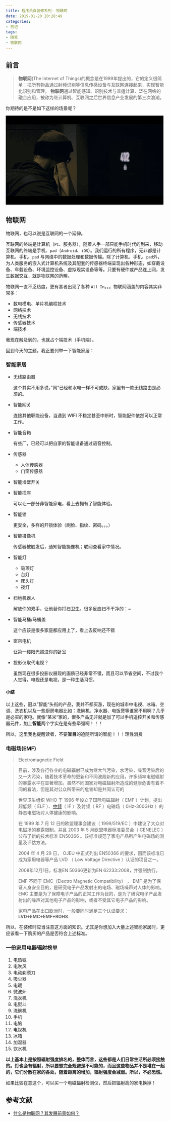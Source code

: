```yaml
---
title: 程序员自装修系列--物联网
date: 2019-01-20 20:28:49
categories:
- 日记
tags:
- 随笔
- 物联网
---
```


## 前言

> **物联网**(The Internet of Things)的概念是在1999年提出的，它的定义很简单：把所有物品通过射频识别等信息传感设备与互联网连接起来，实现智能化识别和管理。 **物联网**通过智能感知、识别技术与普适计算、泛在网络的融合应用，被称为继计算机、互联网之后世界信息产业发展的第三次浪潮。

你期待的是不是如下这样的场景呢？

![](../../assets/intelligencescene.gif)

<!--more-->

## 物联网

物联网，也可以说是互联网的一个延伸。

互联网的终端是计算机（`PC`、服务器），随着人手一部只能手机时代的到来，移动互联网的终端是手机、`pad`（`Android`、`iOS`）。我们运行的所有程序，无非都是计算机、手机、`pad` 与网络中的数据处理和数据传输。除了计算机、手机、`pad`外，为人类服务的嵌入式计算机系统及其配套的传感器终端呈现出各种形态，如穿戴设备、车载设备、环境监控设备、虚拟现实设备等等。只要有硬件或产品连上网，发生数据交互，就是物联网的范畴。

物联网一直不乏热度，更有甚者出现了各种 `All In`。。。物联网涵盖的内容其实非常多：

- 数电模电、单片机编程技术
- 网络技术
- 无线技术
- 传感器技术
- 端技术

我现在触及到的，也就占个端技术（手机端）。

回到今天的主题，我正要列举一下智能家居：

### 智能家居

- 无线路由器

  这个其实不用多说，”网“已经和水电一样不可或缺，家里有一款无线路由是必须的。

- 智能网关

  连接其他职能设备，当遇到 WIFI 不稳定甚至中断时，智能配件依然可以正常工作。

- 智能音箱

  有些厂，已经可以把自家的智能设备通过语音控制。

- 传感器
  - 人体传感器
  - 门窗传感器

- 智能墙壁开关

- 智能插座

  可以让一部分非智能家电，看上去拥有了智能体验。

- 智能锁

  更安全，多样的开锁体验（刷脸、指纹、密码。。。）

- 智能摄像机

  传感器被触发后，通知智能摄像机；联网查看家中情况。

- 智能灯
  - 吸顶灯
  - 台灯
  - 床头灯
  - 夜灯

- 扫地机器人

  解放你的双手，让他替你打扫卫生。很多反应扫不干净的：~

- 智能马桶/马桶盖

  这个应该是很多家庭都应用上了，看上去反响还不错

- 窗帘电机

  让第一缕阳光照进你的卧室

- 投影仪取代电视？

  虽然现在很多投影仪展现的画质已经非常不错，而且可以节省空间，不过我个人觉得，电视还是电视，是一种生活习惯。

#### 小结

以上这些，冠以”智能“头衔的产品，我并不都买涨，现在的城市中电视、冰箱、空调、洗衣机以及一些厨房电器比如：洗碗机、净水器、电饭煲等谁家不用啊？几乎是必买的家电。就像”某米“家的，很多产品无非就是加了可以手机遥控开关和传感器元件，加上**智能**两个字实在是有些牵强啊！！！

所以，这里我也提醒读者，不要**盲目**的追随所谓的智能！！！理性消费

### 电磁场(EMF)

> Electromagnetic Field

> 目前，涉及各行各业的电磁辐射已成为继大气污染，水污染，噪音污染后的又一大污染，随着技术革命的更新和不同波段新的应用，许多频率电磁辐射的暴露水平在显著增加。虽然不同国家对电磁辐射所造成的健康危害有着不同的看法，但是其对公众所带来的危害却是共同认可的
>
> 世界卫生组织 WHO 于 1996 年设立了国际电磁辐射（ EMF ）计划，提出超低频（ ELF ）、[中频](https://baike.baidu.com/item/%E4%B8%AD%E9%A2%91)（ IF ）及射频（ RF ）电磁场（ 0Hz-300GHz ）的静态电磁场对人体健康的影响。
>
> 在 1999 年 7 月 12 日的欧盟理事会建议（ 1999/519/EC ）中建议了大众对电磁场的暴露限制。并且 2003 年 5 月欧盟电器标准委员会（ CENELEC ）公布了新的技术标准 EN50366 。该标准规范了家电产品所产生电磁场的测量及评估方法。
>
> 2004 年 4 月 29 日， OJEU 中正式列出 EN50366 的要求，因而该标准已成为家用电器等产品 LVD （ Low Voltage Directive ）认证的项目之一。
>
> 2008年12月1日，标准EN 50366更新为EN 62233:2008，并强制执行。
>
> EMF 不同于 EMC（Electro Magnetic Compatibility） ， EMF 是为了保证人身安全目的，是研究电子产品发射出的电场、磁场噪声对人体的影响。 EMC 主要是为了保障电子产品的正常工作为目的，是为了研究电子产品发射出的噪声对其他电子产品的影响，或者不受其它电子产品的影响。
>
> 家电产品在出口欧洲时，一般要同时满足三个认证要求：**LVD+EMC+EMF+ROHS**.

所以，在装修时应当注意这方面的知识。尤其是你想加入大量上述智能家居时，更应该看一下购买的产品是否符合上述标准。

### 一份家用电器辐射榜单

1. 电热毯
2. 电吹风
3. 电动剃须刀
4. 吸尘器
5. 电暖
6. 微波炉
7. 洗衣机
8. 电熨斗
9. 洗碗机
10. 手机
11. 电脑
12. 电视机
13. 冰箱
14. 加湿器
15. 饮水机

**以上基本上是按照辐射强度排名的，整体而言，这些都是人们日常生活所必须接触的。灯也会有辐射，所以要想完全规避是不可能的，而且这些物品并不是堆在一起的，它们分散在家的各处，随着距离的增加，辐射强度会减弱。所以，不必恐慌。**

如果比较在意这个，可以买一个电磁辐射检测仪，然后把辐射高的家电换掉！

## 参考文献

- [什么是物联网？其发展前景如何？](https://www.zhihu.com/question/19751763)